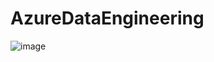 # AzureDataEngineering

![image](https://github.com/sam-khare/AzureDataEngineering1/assets/102385179/7523dbb3-dfce-488e-890f-e1a38843eb32)
